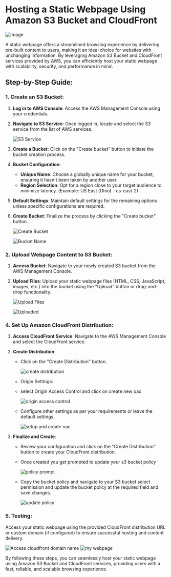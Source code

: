 # Hosting a Static Webpage Using Amazon S3 Bucket and CloudFront

![image](./images/s3.png)

A static webpage offers a streamlined browsing experience by delivering pre-built content to users, making it an ideal choice for websites with unchanging information. By leveraging Amazon S3 Bucket and CloudFront services provided by AWS, you can efficiently host your static webpage with scalability, security, and performance in mind.

## Step-by-Step Guide:

### 1. Create an S3 Bucket:

1. **Log in to AWS Console**: Access the AWS Management Console using your credentials.
   
2. **Navigate to S3 Service**: Once logged in, locate and select the S3 service from the list of AWS services.
   
   ![S3 Service](./images/s3-bucket.png)
   
3. **Create a Bucket**: Click on the "Create bucket" button to initiate the bucket creation process.
   
4. **Bucket Configuration**:
   - **Unique Name**: Choose a globally unique name for your bucket, ensuring it hasn't been taken by another user.
   - **Region Selection**: Opt for a region close to your target audience to minimize latency. (Example: US East (Ohio) - us-east-2)
   
5. **Default Settings**: Maintain default settings for the remaining options unless specific configurations are required.
   
6. **Create Bucket**: Finalize the process by clicking the "Create bucket" button.

   ![Create Bucket](./images/create-bucket.png)

   ![Bucket Name](./images/cron-box.png)

### 2. Upload Webpage Content to S3 Bucket:

1. **Access Bucket**: Navigate to your newly created S3 bucket from the AWS Management Console.
   
2. **Upload Files**: Upload your static webpage files (HTML, CSS, JavaScript, images, etc.) into the bucket using the "Upload" button or drag-and-drop functionality.
   
    ![Upload Files](./images/upload.png)
  
    ![Uploaded](./images/upload-files.png)


### 4. Set Up Amazon CloudFront Distribution:

1. **Access CloudFront Service**: Navigate to the AWS Management Console and select the CloudFront service.

2. **Create Distribution**:
   - Click on the "Create Distribution" button.
   
     ![create distribution](./images/create-distro.png) 
   
   - Origin Settings:
   - select Origin Access Control and click on create new oac 
   
     ![origin access control](./images/oac.png)
   - Configure other settings as per your requirements or leave the default settings.
   
     ![setup and create oac](./images/create-oac.png)

3. **Finalize and Create**:
   - Review your configuration and click on the "Create Distribution" button to create your CloudFront distribution.

   - Once created you get prompted to update your s3 bucket policy
   
     ![policy prompt](./images/policy-prompt.png)

   - Copy the bucket policy and navigate to your S3 bucket select permission and update the bucket policy at the required field and save changes.
   
     ![update policy](./images/bucket-policy.png)


### 5. Testing:

Access your static webpage using the provided CloudFront distribution URL or custom domain (if configured) to ensure successful hosting and content delivery.

   ![Access cloudfront domain name](./images/domain-name.png)
   ![my webpage](./images/Hosted-site.png)


By following these steps, you can seamlessly host your static webpage using Amazon S3 Bucket and CloudFront services, providing users with a fast, reliable, and scalable browsing experience.
